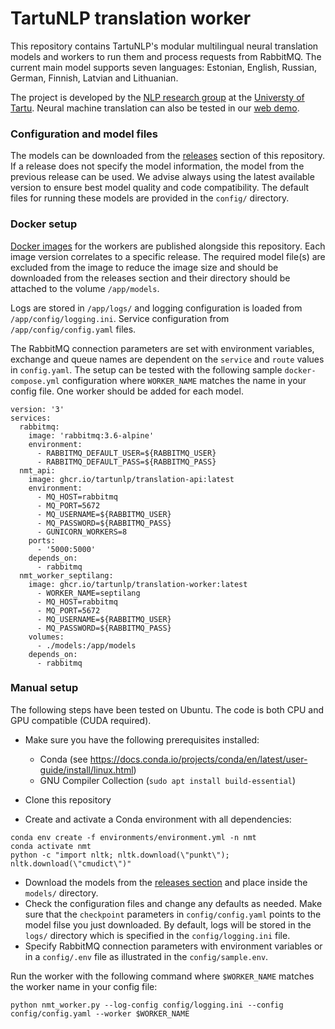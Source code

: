 # TartuNLP translation worker

This repository contains TartuNLP's modular multilingual neural translation models and workers to run them and 
process requests from RabbitMQ. The current main model supports seven languages: Estonian, English, Russian, German, 
Finnish, Latvian and Lithuanian.

The project is developed by the [NLP research group](https://tartunlp.ai) at the [Universty of Tartu](https://ut.ee).
Neural machine translation can also be tested in our [web demo](https://translate.ut.ee/).

### Configuration and model files

The models can be downloaded from the [releases](https://github.com/TartuNLP/translation-worker/releases) section of 
this repository. If a release does not specify the model information, the model from the previous release can be 
used. We advise always using the latest available version to ensure best model quality and code compatibility. The 
default files for running these models are provided in the `config/` directory.

### Docker setup

[Docker images](https://ghcr.io/tartunlp/translation-worker) for the workers are published alongside this repository. 
Each image version correlates to a specific release. The required model file(s) are excluded from the image to 
reduce the image size and should be downloaded from the releases section and their directory should be attached to the 
volume `/app/models`.

Logs are stored in `/app/logs/` and logging configuration is loaded from `/app/config/logging.ini`. Service
configuration from `/app/config/config.yaml` files.

The RabbitMQ connection parameters are set with environment variables, exchange and queue names are dependent on the
`service` and `route` values in `config.yaml`. The setup can be tested with the following sample
`docker-compose.yml` configuration where `WORKER_NAME` matches the name in your config file. One worker should
be added for each model.

```
version: '3'
services:
  rabbitmq:
    image: 'rabbitmq:3.6-alpine'
    environment:
      - RABBITMQ_DEFAULT_USER=${RABBITMQ_USER}
      - RABBITMQ_DEFAULT_PASS=${RABBITMQ_PASS}
  nmt_api:
    image: ghcr.io/tartunlp/translation-api:latest
    environment:
      - MQ_HOST=rabbitmq
      - MQ_PORT=5672
      - MQ_USERNAME=${RABBITMQ_USER}
      - MQ_PASSWORD=${RABBITMQ_PASS}
      - GUNICORN_WORKERS=8
    ports:
      - '5000:5000'
    depends_on:
      - rabbitmq
  nmt_worker_septilang:
    image: ghcr.io/tartunlp/translation-worker:latest
      - WORKER_NAME=septilang
      - MQ_HOST=rabbitmq
      - MQ_PORT=5672
      - MQ_USERNAME=${RABBITMQ_USER}
      - MQ_PASSWORD=${RABBITMQ_PASS}
    volumes:
      - ./models:/app/models
    depends_on:
      - rabbitmq
```

### Manual setup

The following steps have been tested on Ubuntu. The code is both CPU and GPU compatible (CUDA required).

- Make sure you have the following prerequisites installed:
    - Conda (see https://docs.conda.io/projects/conda/en/latest/user-guide/install/linux.html)
    - GNU Compiler Collection (`sudo apt install build-essential`)

- Clone this repository
- Create and activate a Conda environment with all dependencies:

```
conda env create -f environments/environment.yml -n nmt
conda activate nmt
python -c "import nltk; nltk.download(\"punkt\"); nltk.download(\"cmudict\")"
```

- Download the models from the [releases section](https://github.com/TartuNLP/translation-worker/releases) and
  place inside the `models/` directory.
- Check the configuration files and change any defaults as needed. Make sure that the `checkpoint` parameters in
  `config/config.yaml` points to the model filse you just downloaded. By default, logs will be stored in the
  `logs/` directory which is specified in the `config/logging.ini` file.
- Specify RabbitMQ connection parameters with environment variables or in a `config/.env` file as illustrated in the
  `config/sample.env`.

Run the worker with the following command where `$WORKER_NAME` matches the worker name in your config file:
```
python nmt_worker.py --log-config config/logging.ini --config config/config.yaml --worker $WORKER_NAME
```

